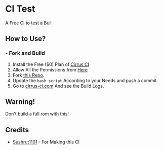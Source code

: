 # CI Test 
A Free CI to test a Buil

## How to Use?
### - Fork and Build

1. Install the Free ($0) Plan of [Cirrus CI](https://github.com/marketplace/cirrus-ci)
2. Allow All the Permissions from [Here](https://github.com/apps/cirrus-ci/installations/new)
3. Fork [this Repo](https://github.com/ozipoetra/ci-tester).
4. Update the ```bash script``` According to your Needs and push a commit.
5. Go to [cirrus-ci.com](https://cirrus-ci.com) And see the Build Logs.

## Warning!
Don't build a full rom with this!

## Credits
- [Sushrut1101](https://github.com/Sushrut1101) - For Making this CI
